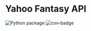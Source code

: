# Yahoo Fantasy API
![Python package](https://github.com/hkyplyr/yfantasy-api/workflows/Python%20package/badge.svg) ![cov-badge](badges/coverage.svg) 